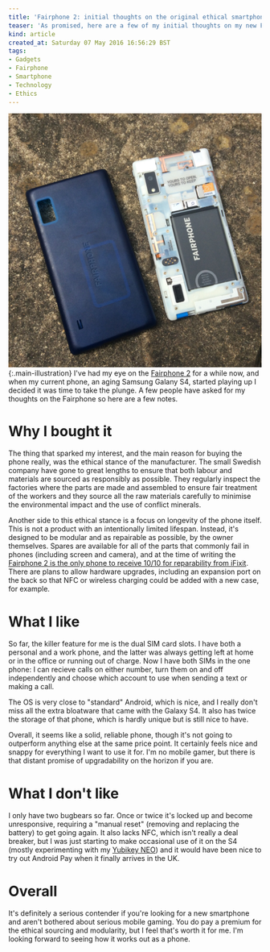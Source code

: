 ```yaml
---
title: 'Fairphone 2: initial thoughts on the original ethical smartphone'
teaser: 'As promised, here are a few of my initial thoughts on my new Fairphone'
kind: article
created_at: Saturday 07 May 2016 16:56:29 BST
tags:
- Gadgets
- Fairphone
- Smartphone
- Technology
- Ethics
---
```


![Naked Fairphone](fairphone.jpg){:.main-illustration}
I've had my eye on the [Fairphone 2](https://www.fairphone.com/) for a while now, and when my current phone, an aging Samsung Galany S4, started playing up I decided it was time to take the plunge. A few people have asked for my thoughts on the Fairphone so here are a few notes.

# Why I bought it

The thing that sparked my interest, and the main reason for buying the phone really, was the ethical stance of the manufacturer. The small Swedish company have gone to great lengths to ensure that both labour and materials are sourced as responsibly as possible. They regularly inspect the factories where the parts are made and assembled to ensure fair treatment of the workers and they source all the raw materials carefully to minimise the environmental impact and the use of conflict minerals.

Another side to this ethical stance is a focus on longevity of the phone itself. This is not a product with an intentionally limited lifespan. Instead, it's designed to be modular and as repairable as possible, by the owner themselves. Spares are available for all of the parts that commonly fail in phones (including screen and camera), and at the time of writing the [Fairphone 2 is the only phone to receive 10/10 for reparability from iFixit](https://www.ifixit.com/Teardown/Fairphone+2+Teardown/52523). There are plans to allow hardware upgrades, including an expansion port on the back so that NFC or wireless charging could be added with a new case, for example.

# What I like

So far, the killer feature for me is the dual SIM card slots. I have both a personal and a work phone, and the latter was always getting left at home or in the office or running out of charge. Now I have both SIMs in the one phone: I can recieve calls on either number, turn them on and off independently and choose which account to use when sending a text or making a call.

The OS is very close to "standard" Android, which is nice, and I really don't miss all the extra bloatware that came with the Galaxy S4. It also has twice the storage of that phone, which is hardly unique but is still nice to have.

Overall, it seems like a solid, reliable phone, though it's not going to outperform anything else at the same price point. It certainly feels nice and snappy for everything I want to use it for. I'm no mobile gamer, but there is that distant promise of upgradability on the horizon if you are.

# What I don't like

I only have two bugbears so far. Once or twice it's locked up and become unresponsive, requiring a "manual reset" (removing and replacing the battery) to get going again. It also lacks NFC, which isn't really a deal breaker, but I was just starting to make occasional use of it on the S4 (mostly experimenting with my [Yubikey NEO](https://www.yubico.com/products/yubikey-hardware/yubikey-neo/)) and it would have been nice to try out Android Pay when it finally arrives in the UK.

# Overall

It's definitely a serious contender if you're looking for a new smartphone and aren't bothered about serious mobile gaming. You do pay a premium for the ethical sourcing and modularity, but I feel that's worth it for me. I'm looking forward to seeing how it works out as a phone.
